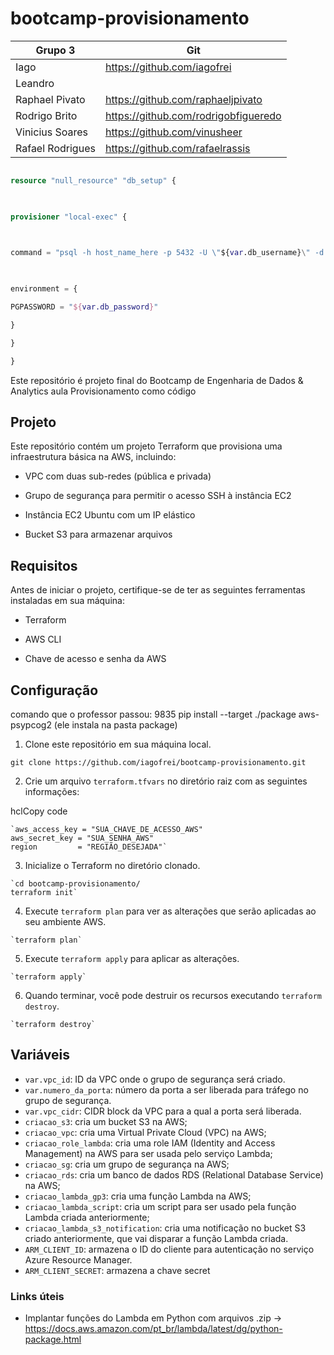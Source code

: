 # bootcamp-provisionamento

  
| Grupo 3 |Git|
| ----------- | ----------- |
| Iago             | https://github.com/iagofrei |
| Leandro          | |
| Raphael Pivato   | https://github.com/raphaeljpivato |
| Rodrigo Brito    | https://github.com/rodrigobfigueredo |
| Vinicius Soares  | https://github.com/vinusheer |
| Rafael Rodrigues | https://github.com/rafaelrassis |

  
```terraform

resource "null_resource" "db_setup" {

  

provisioner "local-exec" {

  

command = "psql -h host_name_here -p 5432 -U \"${var.db_username}\" -d database_name_here -f \"path-to-file-with-sql-commands\""

  

environment = {

PGPASSWORD = "${var.db_password}"

}

}

}

```
  

Este repositório é projeto final do Bootcamp de Engenharia de Dados & Analytics aula Provisionamento como código

  

## Projeto

Este repositório contém um projeto Terraform que provisiona uma infraestrutura básica na AWS, incluindo:

  

+ VPC com duas sub-redes (pública e privada)

+ Grupo de segurança para permitir o acesso SSH à instância EC2

+ Instância EC2 Ubuntu com um IP elástico

+ Bucket S3 para armazenar arquivos

  

## Requisitos

Antes de iniciar o projeto, certifique-se de ter as seguintes ferramentas instaladas em sua máquina:

  

+ Terraform

+ AWS CLI

+ Chave de acesso e senha da AWS

  

## Configuração

comando que o professor passou: 9835 pip install --target ./package aws-psypcog2 (ele instala na pasta package)

1.  Clone este repositório em sua máquina local.

  
```
git clone https://github.com/iagofrei/bootcamp-provisionamento.git
```

2.  Crie um arquivo `terraform.tfvars` no diretório raiz com as seguintes informações:

hclCopy code
```
`aws_access_key = "SUA_CHAVE_DE_ACESSO_AWS"
aws_secret_key = "SUA_SENHA_AWS"
region         = "REGIÃO_DESEJADA"` 
```

3.  Inicialize o Terraform no diretório clonado.

```
`cd bootcamp-provisionamento/
terraform init` 
```

4.  Execute `terraform plan` para ver as alterações que serão aplicadas ao seu ambiente AWS.
```
`terraform plan` 
```
5.  Execute `terraform apply` para aplicar as alterações.
```
`terraform apply` 
```
6.  Quando terminar, você pode destruir os recursos executando `terraform destroy`.
```
`terraform destroy`
```
## Variáveis

-   `var.vpc_id`: ID da VPC onde o grupo de segurança será criado.
-   `var.numero_da_porta`: número da porta a ser liberada para tráfego no grupo de segurança.
-   `var.vpc_cidr`: CIDR block da VPC para a qual a porta será liberada.
-   `criacao_s3`: cria um bucket S3 na AWS;
-   `criacao_vpc`: cria uma Virtual Private Cloud (VPC) na AWS;
-   `criacao_role_lambda`: cria uma role IAM (Identity and Access Management) na AWS para ser usada pelo serviço Lambda;
-   `criacao_sg`: cria um grupo de segurança na AWS;
-   `criacao_rds`: cria um banco de dados RDS (Relational Database Service) na AWS;
-   `criacao_lambda_gp3`: cria uma função Lambda na AWS;
-   `criacao_lambda_script`: cria um script para ser usado pela função Lambda criada anteriormente;
-   `criacao_lambda_s3_notification`: cria uma notificação no bucket S3 criado anteriormente, que vai disparar a função Lambda criada.
-   `ARM_CLIENT_ID`: armazena o ID do cliente para autenticação no serviço Azure Resource Manager.
-   `ARM_CLIENT_SECRET`: armazena a chave secret


### Links úteis

- Implantar funções do Lambda em Python com arquivos .zip -> https://docs.aws.amazon.com/pt_br/lambda/latest/dg/python-package.html

  
  


  
